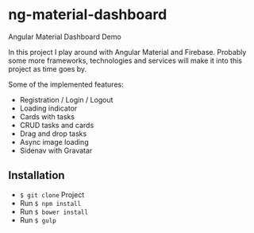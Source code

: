 # ng-material-dashboard
Angular Material Dashboard Demo

In this project I play around with Angular Material and Firebase. Probably some more frameworks, technologies and services will make it into this project as time goes by.

Some of the implemented features:
* Registration / Login / Logout
* Loading indicator
* Cards with tasks
* CRUD tasks and cards
* Drag and drop tasks
* Async image loading
* Sidenav with Gravatar

## Installation
* `$ git clone` Project
* Run `$ npm install`
* Run `$ bower install`
* Run `$ gulp`